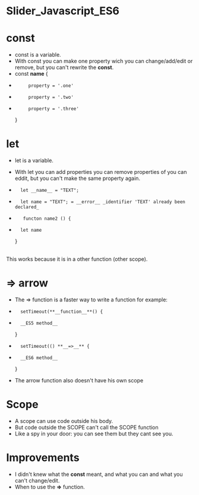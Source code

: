 # Slider_Javascript_ES6


# const
* const is a variable. 
* With const you can make one property wich you can change/add/edit or remove, but you can't rewrite the __const__.
* const  __name__ {
*          property = '.one'
*          property = '.two'
*          property = '.three'
    } 

# let
* let is a variable.
* With let you can add properties you can remove properties of you can eddit, but you can't make the same property again.

*       let __name__ = "TEXT";
*       let name = "TEXT"; = __error__ _identifier 'TEXT' already been declared_

*        functon name2 () {
    
*       let name
    }
 <br>
  This works because it is in a other function (other scope).

# => arrow
* The => function is a faster way to write a function for example:
*       setTimeout(**__function__**() {
*       __ES5 method__
  }

*       setTimeout(() **__=>__** {
*       __ES6 method__
  }
* The arrow function also doesn't have his own scope

# Scope
* A scope can use code outside his body.
* But code outside the SCOPE can't call the SCOPE function
* Like a spy in your door: you can see them but they cant see you.

# Improvements

* I didn't knew what the __const__ meant, and what you can and what you can't change/edit.
* When to use the __=>__ function.
